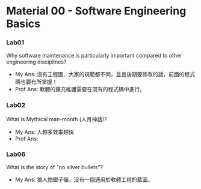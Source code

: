 # Material 00 - Software Engineering Basics

### Lab01
Why software maintenance is particularly important compared to other engineering disciplines?

- My Ans: 沒有工程圖、大家的規範都不同，並且後期要修改的話，前面的程式碼也要有所掌握！
- Prof Ans: 軟體的擴充維護需要在既有的程式碼中進行。


### Lab02
What is Mythical man-month (人月神話)?

- My Ans: 人越多效率越快
- Prof Ans: 


### Lab06
What is the story of "no silver bullets"?
- My Ans: 狼人怕銀子彈，沒有一個適用於軟體工程的藍圖。
